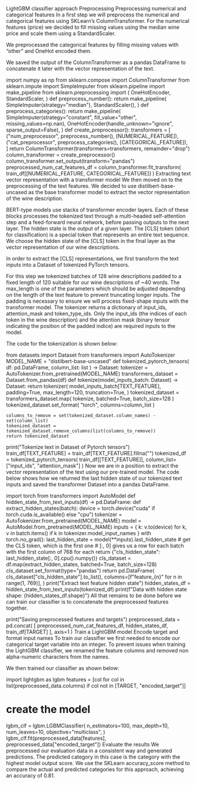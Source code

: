 LightGBM classifier approach
Preprocessing
Preprocessing numerical and categorical features
In a first step we will preprocess the numerical and categorical features using SKLearn’s ColumnTransformer.  For the numerical features (price) we decided to fill missing values using the median wine price and scale them using a StandardScaler. 

We preprocessed the categorical features by filling missing values with “other” and OneHot encoded them. 

We saved the output of the ColumnTransformer as a pandas DataFrame to concatenate it later with the vector representation of the text.

import numpy as np
from sklearn.compose import ColumnTransformer
from sklearn.impute import SimpleImputer
from sklearn.pipeline import make_pipeline
from sklearn.preprocessing import (
    OneHotEncoder,
    StandardScaler,
)
def preprocess_number():
    return make_pipeline(
        SimpleImputer(strategy="median"),
        StandardScaler(),
    )
def preprocess_categories():
    return make_pipeline(
       SimpleImputer(strategy="constant", fill_value="other", missing_values=np.nan),
       OneHotEncoder(handle_unknown="ignore", sparse_output=False),
    )
def create_preprocessor():
    transformers = [
        ("num_preprocessor", preprocess_number(), [NUMERICAL_FEATURE]),
        ("cat_preprocessor", preprocess_categories(), [CATEGORICAL_FEATURE]),
    ]
    return ColumnTransformer(transformers=transformers, remainder="drop")
column_transformer = create_preprocessor()
column_transformer.set_output(transform="pandas")
preprocessed_num_cat_features_df = column_transformer.fit_transform(
    train_df[[NUMERICAL_FEATURE, CATEGORICAL_FEATURE]]
)
Extracting text vector representation with a transformer model
We then moved on to the preprocessing of the text features. We decided to use distilbert-base-uncased as the base transformer model to extract the vector representation of the wine description. 

BERT-type models use stacks of transformer encoder layers. Each of these blocks processes the tokenized text through a multi-headed self-attention step and a feed-forward neural network, before passing outputs to the next layer. The hidden state is the output of a given layer. The [CLS] token (short for classification) is a special token that represents an entire text sequence. We choose the hidden state of the [CLS] token in the final layer as the vector representation of our wine descriptions.

In order to extract the [CLS] representations, we first transform the text inputs into a Dataset of tokenized PyTorch tensors.  

For this step we tokenized batches of 128 wine descriptions padded to a fixed length of 120 suitable for our wine descriptions of ~40 words. The max_length is one of the parameters which should be adjusted depending on the length of the text feature to prevent truncating longer inputs. The padding is necessary to ensure we will process fixed-shape inputs with the transformer model. The tokenizer returns a dictionary of input_ids, attention_mask and token_type_ids. Only the input_ids (the indices of each token in the wine description) and the attention mask (binary tensor indicating the position of the padded indice) are required inputs to the model. 

The code for the tokenization is shown below:

from datasets import Dataset
from transformers import AutoTokenizer
MODEL_NAME = "distilbert-base-uncased"
def tokenized_pytorch_tensors(
        df: pd.DataFrame,
        column_list: list
    ) -> Dataset:
    tokenizer = AutoTokenizer.from_pretrained(MODEL_NAME)
    transformers_dataset = Dataset.from_pandas(df)
    def tokenize(model_inputs_batch: Dataset) -> Dataset:
        return tokenizer(
            model_inputs_batch[TEXT_FEATURE],
            padding=True,
            max_length=120,
            truncation=True,
        )
    tokenized_dataset = transformers_dataset.map(
        tokenize,
        batched=True,
        batch_size=128
    )
    tokenized_dataset.set_format(
        "torch",
        columns=column_list
    )
    
    columns_to_remove = set(tokenized_dataset.column_names) - set(column_list)
    tokenized_dataset = tokenized_dataset.remove_columns(list(columns_to_remove))
    return tokenized_dataset
print("Tokenize text in Dataset of Pytorch tensors")
train_df[TEXT_FEATURE] = train_df[TEXT_FEATURE].fillna("")
tokenized_df = tokenized_pytorch_tensors(
    train_df[[TEXT_FEATURE]],
    column_list=["input_ids", "attention_mask"]
)
Now we are in a position to extract the vector representation of the text using our pre-trained model. The code below shows how we returned the last hidden state of our tokenized text inputs and saved the transformer Dataset into a pandas DataFrame. 

import torch
from transformers import AutoModel
def hidden_state_from_text_inputs(df) -> pd.DataFrame:
    def extract_hidden_states(batch):
        device = torch.device("cuda" if torch.cuda.is_available() else "cpu")
        tokenizer = AutoTokenizer.from_pretrained(MODEL_NAME)
        model = AutoModel.from_pretrained(MODEL_NAME)
        inputs = {
            k: v.to(device)
            for k, v in batch.items()
            if k in tokenizer.model_input_names
        }
        with torch.no_grad():
            last_hidden_state = model(**inputs).last_hidden_state
            # get the CLS token, which is the first one
            # [:, 0] gives us a row for each batch with the first column of 768 for each
            return {"cls_hidden_state": last_hidden_state[:, 0].cpu().numpy()}
    cls_dataset = df.map(extract_hidden_states, batched=True, batch_size=128)
    cls_dataset.set_format(type="pandas")
    return pd.DataFrame(
        cls_dataset["cls_hidden_state"].to_list(),
        columns=[f"feature_{n}" for n in range(1, 769)],
    )
print("Extract text feature hidden state")
hidden_states_df = hidden_state_from_text_inputs(tokenized_df)
print(f"Data with hidden state shape: {hidden_states_df.shape}") 
All that remains to be done before we can train our classifier is to concatenate the preprocessed features together.

print("Saving preprocessed features and targets")
preprocessed_data = pd.concat(
    [
        preprocessed_num_cat_features_df,
        hidden_states_df,
        train_df[TARGET]
    ],
    axis=1
)
Train a LightGBM model
Encode target and format input names
To train our classifier we first needed to encode our categorical target variable into an integer. To prevent issues when training the LightGBM classifier, we renamed the feature columns and removed non alpha-numeric characters from the names. 

We then trained our classifier as shown below:

import lightgbm as lgbm
features = [col for col in list(preprocessed_data.columns) if col not in [TARGET, "encoded_target"]]
# create the model
lgbm_clf = lgbm.LGBMClassifier(
    n_estimators=100,
    max_depth=10,
    num_leaves=10,
    objective="multiclass",
)
lgbm_clf.fit(preprocessed_data[features], preprocessed_data["encoded_target"])
Evaluate the results
We preprocessed our evaluation data in a consistent way and generated predictions. The predicted category in this case is the category with the highest model output score. We use the SKLearn accuracy_score method to compare the actual and predicted categories for this approach, achieving an accuracy of 0.81.

